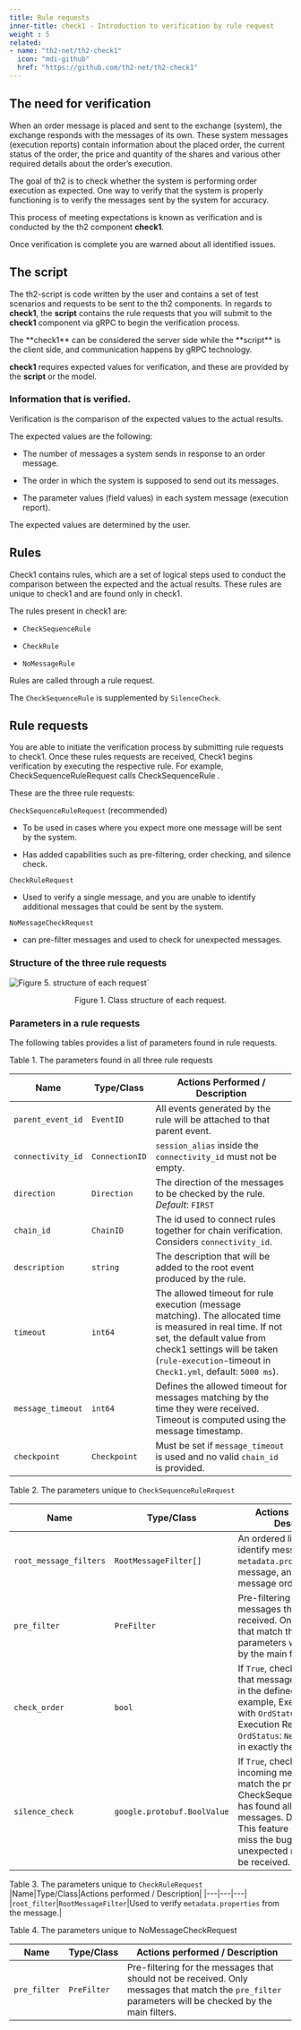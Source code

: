 ```yaml
---
title: Rule requests
inner-title: check1 - Introduction to verification by rule request
weight : 5
related:
- name: "th2-net/th2-check1"
  icon: "mdi-github"
  href: "https://github.com/th2-net/th2-check1"
---
```


## The need for verification
When an order message is placed and sent to the exchange (system), the exchange responds with the messages of its own.  These system messages (execution reports) contain information about the placed order, the current status of the order, the price and quantity of the shares and various other required details about the order’s execution.

The goal of th2 is to check whether the system is performing order execution as expected. One way to verify that the system is properly functioning is to verify the messages sent by the system for accuracy.

This process of meeting expectations is known as verification and is conducted by the th2 component **check1**.

Once verification is complete you are warned about all identified issues.

## The script
The th2-script is code written by the user and contains a set of test scenarios and requests to be sent to the th2 components. In regards to **check1**, the **script** contains the rule requests that you will submit to the **check1** component via gRPC to begin the verification process.

<notice info>
The **check1** can be considered the server side while the **script** is the client side, and communication happens by gRPC technology.
</notice>

**check1** requires expected values for verification, and these are provided by the **script** or the model.

### Information that is verified.

Verification is the comparison of the expected values to the actual results.

The expected values are the following:

- The number of messages a system sends in response to an order message.

- The order in which the system is supposed to send out its messages.

- The parameter values (field values) in each system message (execution report).
<notice info>
The expected values are determined by the user.
</notice>

## Rules

Check1 contains rules, which are a set of logical steps used to conduct the comparison between the expected and the actual results. These rules are unique to check1 and are found only in check1.

The rules present in check1 are:

- `CheckSequenceRule`

- `CheckRule`

- `NoMessageRule`

Rules are called through a rule request.

<notice info>

The `CheckSequenceRule` is supplemented by `SilenceCheck`.

</notice>

## Rule requests

You are able to initiate the verification process by submitting rule requests to check1. Once these rules requests are received, Check1 begins verification by executing the respective rule. For example, CheckSequenceRuleRequest calls CheckSequenceRule .

These are the three rule requests:

`CheckSequenceRuleRequest` (recommended)

- To be used in cases where you expect more one message will be sent by the system.

- Has added capabilities such as pre-filtering, order checking, and silence check.

`CheckRuleRequest`

- Used to verify a single message, and you are unable to identify additional messages that could be sent by the system.

`NoMessageCheckRequest`

- can pre-filter messages and used to check for unexpected messages.

### Structure of the three rule requests


![](/img/boxes/exactpro/check1/structure_of_each_request.png "Figure 5. structure of each request` ")
<center> 
<figcaption class="mb-2">
Figure 1. Class structure of each request.
</figcaption>
</center>



### Parameters in a rule requests

The following tables provides a list of parameters found in rule requests.

Table 1. The parameters found in all three rule requests

|Name|Type/Class|Actions Performed / Description|
|---|---|---|
|`parent_event_id`|`EventID`|All events generated by the rule will be attached to that parent event.|
|`connectivity_id`|`ConnectionID`|`session_alias` inside the `connectivity_id` must not be empty.|
|`direction`|`Direction`|The direction of the messages to be checked by the rule. *Default*: `FIRST`|
|`chain_id`|`ChainID`|The id used to connect rules together for chain verification. Considers `connectivity_id`.| 
|`description`|`string`|The description that will be added to the root event produced by the rule.|
|`timeout`|`int64`|The allowed timeout for rule execution (message matching). The allocated time is measured in real time. If not set, the default value from check1 settings will be taken (`rule-execution`-timeout in `Check1.yml`, default: `5000 ms`).|
|`message_timeout`|`int64`|Defines the allowed timeout for messages matching by the time they were received. Timeout is computed using the message timestamp.|
|`checkpoint`|`Checkpoint`|Must be set if `message_timeout` is used and no valid `chain_id` is provided.|




Table 2. The parameters unique to `CheckSequenceRuleRequest`

|Name|Type/Class| Actions performed / Description                                                                                    |
|---|---|--------------------------------------------------------------------------------------------------------------------|
|`root_message_filters`|`RootMessageFilter[]`| An ordered list used to identify messages, to verify `metadata.properties` of the message, and check message order.|
|`pre_filter`|`PreFilter`| Pre-filtering for the messages that should not be received. Only messages that match the `pre_filter` parameters will be checked by the main filters. |
|`check_order`|`bool`| If `True`, check1 will validate that messages are received in the defined order.(For example, Execution Report with `OrdStatus`:`Pending` and Execution Report with `OrdStatus`: `New` are received in exactly the same order). |
|`silence_check`|`google.protobuf.BoolValue`| If `True`, check1 will verify incoming messages, which match the pre-filter, after a CheckSequenceRuleRequest has found all the expected messages. Default: `False`. This feature helps to not miss the bugs, where unexpected messages will be received. |



Table 3. The parameters unique to `CheckRuleRequest`
|Name|Type/Class|Actions performed / Description|
|---|---|---|
|`root_filter`|`RootMessageFilter`|Used to verify `metadata.properties` from the message.|


Table 4. The parameters unique to NoMessageCheckRequest

|Name|Type/Class| Actions performed / Description                                   |
|---|---|---|
|`pre_filter`|`PreFilter`| Pre-filtering for the messages that should not be received. Only messages that match the `pre_filter` parameters will be checked by the main filters.| 

